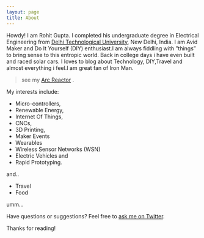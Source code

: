 ```yaml
---
layout: page
title: About
---
```


  Howdy! I am Rohit Gupta. I completed his undergraduate degree in Electrical Engineering from [Delhi Technological University](http://dce.edu), New Delhi, India. I am Avid Maker and Do It Yourself (DIY) enthusiast.I am always fiddling with ”things” to bring sense to this entropic world. Back in college days i have even built and raced solar cars. I loves to blog about Technology, DIY,Travel and almost everything i feel.I am great fan of Iron Man. 

> see my [Arc Reactor](http://hackaday.io/project/792-ArcReactorX-) .

My interests include: 

* Micro-controllers, 
* Renewable Energy, 
* Internet Of Things,
* CNCs, 
* 3D Printing, 
* Maker Events
* Wearables
* Wireless Sensor Networks (WSN)
* Electric Vehicles and 
* Rapid Prototyping.

and..

* Travel
* Food

umm...

Have questions or suggestions? Feel free to [ask me on Twitter](https://twitter.com/rohit7gupta).

Thanks for reading!
